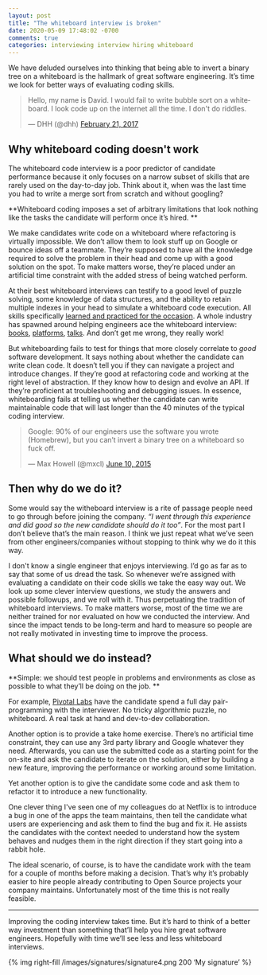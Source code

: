 ```yaml
---
layout: post
title: "The whiteboard interview is broken"
date: 2020-05-09 17:48:02 -0700
comments: true
categories: interviewing interview hiring whiteboard
---
```


We have deluded ourselves into thinking that being able to invert a binary tree on a whiteboard is the hallmark of great software engineering. It’s time we look for better ways of evaluating coding skills.

<!--more-->

<blockquote class="twitter-tweet  tw-align-center"><p lang="en" dir="ltr">Hello, my name is David. I would fail to write bubble sort on a whiteboard. I look code up on the internet all the time. I don&#39;t do riddles.</p>&mdash; DHH (@dhh) <a href="https://twitter.com/dhh/status/834146806594433025?ref\_src=twsrc%5Etfw">February 21, 2017</a></blockquote> <script async src="https://platform.twitter.com/widgets.js" charset="utf-8"></script>

## Why whiteboard coding doesn't work

The whiteboard code interview is a poor predictor of candidate performance because it only focuses on a narrow subset of skills that are rarely used on the day-to-day job. Think about it, when was the last time you had to write a merge sort from scratch and without googling?

**Whiteboard coding imposes a set of arbitrary limitations that look nothing like the tasks the candidate will perform once it’s hired. **

We make candidates write code on a whiteboard where refactoring is virtually impossible. We don’t allow them to look stuff up on Google or bounce ideas off a teammate. They’re supposed to have all the knowledge required to solve the problem in their head and come up with a good solution on the spot. To make matters worse, they’re placed under an artificial time constraint with the added stress of being watched perform.

At their best whiteboard interviews can testify to a good level of puzzle solving, some knowledge of data structures, and the ability to retain multiple indexes in your head to simulate a whiteboard code execution. All skills specifically [learned and practiced for the occasion][1]. A whole industry has spawned around helping engineers ace the whiteboard interview: [books][2], [platforms][3], [talks][4]. And don’t get me wrong, they really work!

But whiteboarding fails to test for things that more closely correlate to _good_ software development. It says nothing about whether the candidate can write clean code. It doesn’t tell you if they can navigate a project and introduce changes. If they’re good at refactoring code and working at the right level of abstraction.  If they know how to design and evolve an API. If they’re proficient at troubleshooting and debugging issues. In essence, whiteboarding fails at telling us whether the candidate can write maintainable code that will last longer than the 40 minutes of the typical coding interview. 

<blockquote class="twitter-tweet  tw-align-center"><p lang="en" dir="ltr">Google: 90% of our engineers use the software you wrote (Homebrew), but you can’t invert a binary tree on a whiteboard so fuck off.</p>&mdash; Max Howell (@mxcl) <a href="https://twitter.com/mxcl/status/608682016205344768?ref\_src=twsrc%5Etfw">June 10, 2015</a></blockquote> <script async src="https://platform.twitter.com/widgets.js" charset="utf-8"></script>

## Then why do we do it?

Some would say the witheboard interview is a rite of passage people need to go through before joining the company. _“I went through this experience and did good so the new candidate should do it too”_. For the most part I don’t believe that’s the main reason. I think we just repeat what we’ve seen from other engineers/companies without stopping to think why we do it this way.

I don't know a single engineer that enjoys interviewing. I’d go as far as to say that some of us dread the task. So whenever we’re assigned with evaluating a candidate on their code skills we take the easy way out. We look up some clever interview questions, we study the answers and possible followups, and we roll with it. Thus perpetuating the tradition of whiteboard interviews. To make matters worse, most of the time we are neither trained for nor evaluated on how we conducted the interview. And since the impact tends to be long-term and hard to measure so people are not really motivated in investing time to improve the process.

## What should we do instead?

**Simple: we should test people in problems and environments as close as possible to what they’ll be doing on the job. **

For example, [Pivotal Labs][5] have the candidate spend a full day pair-programming with the interviewer. No tricky algorithmic puzzle, no whiteboard. A real task at hand and dev-to-dev collaboration.

Another option is to provide a take home exercise. There’s no artificial time constraint, they can use any 3rd party library and Google whatever they need. Afterwards, you can use the submitted code as a starting point for the on-site and ask the candidate to iterate on the solution, either by building a new feature, improving the performance or working around some limitation.

Yet another option is to give the candidate some code and ask them to refactor it to introduce a new functionality.

One clever thing I've seen one of my colleagues do at Netflix is to introduce a bug in one of the apps the team maintains, then tell the candidate what users are experiencing and ask them to find the bug and fix it. He assists the candidates with the context needed to understand how the system behaves and nudges them in the right direction if they start going into a rabbit hole.

The ideal scenario, of course, is to have the candidate work with the team for a couple of months before making a decision. That’s why it’s probably easier to hire people already contributing to Open Source projects your company maintains. Unfortunately most of the time this is not really feasible.

---- 

Improving the coding interview takes time. But it’s hard to think of a better way investment than something that’ll help you hire great software engineers. Hopefully with time we’ll see less and less whiteboard interviews.

 {% img right-fill /images/signatures/signature4.png 200 ‘My signature’ %} 

[1]:	https://jivimberg.io/blog/2019/01/10/how-to-prepare-for-the-silicon-valley-interview-part-2/
[2]:	https://www.amazon.com/Cracking-Coding-Interview-Programming-Questions/dp/0984782850
[3]:	https://leetcode.com/
[4]:	https://www.youtube.com/watch?v=8T7a09V1KZo
[5]:	https://blog.jonrshar.pe/2016/Dec/05/pivotal-interviews.html